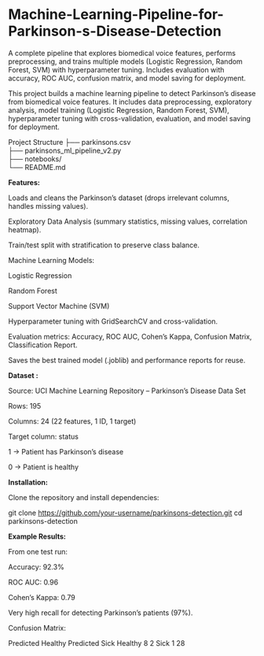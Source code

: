 # Machine-Learning-Pipeline-for-Parkinson-s-Disease-Detection
A complete pipeline that explores biomedical voice features, performs preprocessing, and trains multiple models (Logistic Regression, Random Forest, SVM) with hyperparameter tuning. Includes evaluation with accuracy, ROC AUC, confusion matrix, and model saving for deployment.

This project builds a machine learning pipeline to detect Parkinson’s disease from biomedical voice features.
It includes data preprocessing, exploratory analysis, model training (Logistic Regression, Random Forest, SVM), hyperparameter tuning with cross-validation, evaluation, and model saving for deployment.

Project Structure
├── parkinsons.csv                  
├── parkinsons_ml_pipeline_v2.py    
├── notebooks/                                           
└── README.md

                      

**Features:**

Loads and cleans the Parkinson’s dataset (drops irrelevant columns, handles missing values).

Exploratory Data Analysis (summary statistics, missing values, correlation heatmap).

Train/test split with stratification to preserve class balance.

Machine Learning Models:

Logistic Regression

Random Forest

Support Vector Machine (SVM)

Hyperparameter tuning with GridSearchCV and cross-validation.

Evaluation metrics: Accuracy, ROC AUC, Cohen’s Kappa, Confusion Matrix, Classification Report.

Saves the best trained model (.joblib) and performance reports for reuse.



**Dataset :**

Source: UCI Machine Learning Repository – Parkinson’s Disease Data Set

Rows: 195

Columns: 24 (22 features, 1 ID, 1 target)

Target column: status

1 → Patient has Parkinson’s disease

0 → Patient is healthy




**Installation:**

Clone the repository and install dependencies:

git clone https://github.com/your-username/parkinsons-detection.git
cd parkinsons-detection




**Example Results:**

From one test run:

Accuracy: 92.3%

ROC AUC: 0.96

Cohen’s Kappa: 0.79

Very high recall for detecting Parkinson’s patients (97%).

Confusion Matrix:

Predicted Healthy   Predicted Sick
Healthy        8             2
Sick           1            28
